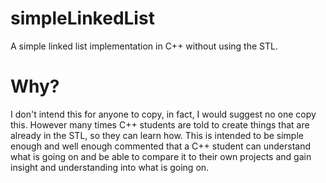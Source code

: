 # simpleLinkedList
A simple linked list implementation in C++ without using the STL.

# Why?
I don't intend this for anyone to copy, in fact, I would suggest no one copy this.  However many times C++ students are told to create things that are  already in the STL, so they can learn how.  This is intended to be simple enough and well enough commented that a C++ student can understand what is going on and be able to compare it to their own projects and gain insight and understanding into what is going on.
